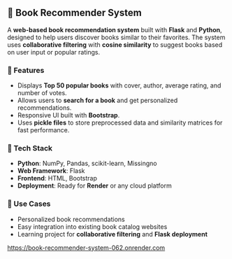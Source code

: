 ## 📖 Book Recommender System

A **web-based book recommendation system** built with **Flask** and **Python**, designed to help users discover books similar to their favorites. The system uses **collaborative filtering** with **cosine similarity** to suggest books based on user input or popular ratings.

### 🔹 Features

* Displays **Top 50 popular books** with cover, author, average rating, and number of votes.
* Allows users to **search for a book** and get personalized recommendations.
* Responsive UI built with **Bootstrap**.
* Uses **pickle files** to store preprocessed data and similarity matrices for fast performance.

### 🔹 Tech Stack

* **Python**: NumPy, Pandas, scikit-learn, Missingno
* **Web Framework**: Flask
* **Frontend**: HTML, Bootstrap
* **Deployment**: Ready for **Render** or any cloud platform

### 🔹 Use Cases

* Personalized book recommendations
* Easy integration into existing book catalog websites
* Learning project for **collaborative filtering** and **Flask deployment**

https://book-recommender-system-062.onrender.com
